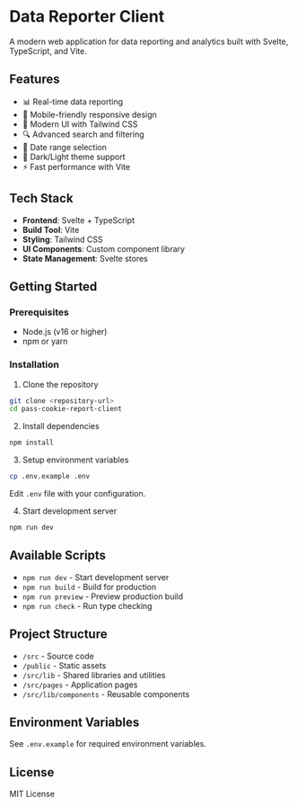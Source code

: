 # Data Reporter Client

A modern web application for data reporting and analytics built with Svelte, TypeScript, and Vite.

## Features

- 📊 Real-time data reporting
- 📱 Mobile-friendly responsive design
- 🎨 Modern UI with Tailwind CSS
- 🔍 Advanced search and filtering
- 📅 Date range selection
- 🌙 Dark/Light theme support
- ⚡ Fast performance with Vite

## Tech Stack

- **Frontend**: Svelte + TypeScript
- **Build Tool**: Vite
- **Styling**: Tailwind CSS
- **UI Components**: Custom component library
- **State Management**: Svelte stores

## Getting Started

### Prerequisites

- Node.js (v16 or higher)
- npm or yarn

### Installation

1. Clone the repository
```bash
git clone <repository-url>
cd pass-cookie-report-client
```

2. Install dependencies
```bash
npm install
```

3. Setup environment variables
```bash
cp .env.example .env
```
Edit `.env` file with your configuration.

4. Start development server
```bash
npm run dev
```

## Available Scripts

- `npm run dev` - Start development server
- `npm run build` - Build for production
- `npm run preview` - Preview production build
- `npm run check` - Run type checking

## Project Structure

- `/src` - Source code
- `/public` - Static assets
- `/src/lib` - Shared libraries and utilities
- `/src/pages` - Application pages
- `/src/lib/components` - Reusable components

## Environment Variables

See `.env.example` for required environment variables.

## License

MIT License